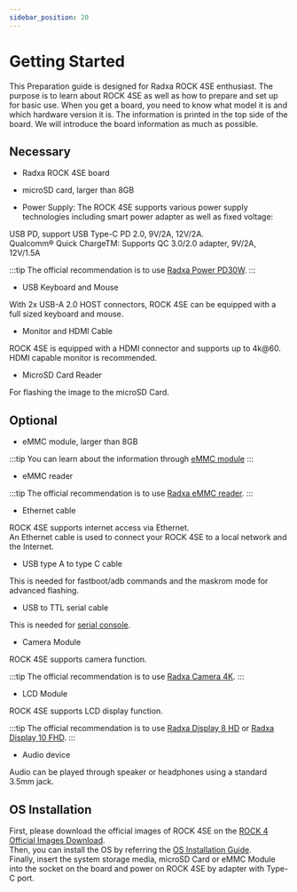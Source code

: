 ```yaml
---
sidebar_position: 20
---
```


# Getting Started

This Preparation guide is designed for Radxa ROCK 4SE enthusiast. The purpose is to learn about ROCK 4SE as well as how to prepare and set up for basic use.
When you get a board, you need to know what model it is and which hardware version it is.
The information is printed in the top side of the board. We will introduce the board information as much as possible.

## Necessary

- Radxa ROCK 4SE board

- microSD card, larger than 8GB

- Power Supply: The ROCK 4SE supports various power supply technologies including smart power adapter as well as fixed voltage:

USB PD, support USB Type-C PD 2.0, 9V/2A, 12V/2A.  
Qualcomm® Quick ChargeTM: Supports QC 3.0/2.0 adapter, 9V/2A, 12V/1.5A

:::tip
The official recommendation is to use [Radxa Power PD30W](../../../accessories/pd_30w).
:::

- USB Keyboard and Mouse

With 2x USB-A 2.0 HOST connectors, ROCK 4SE can be equipped with a full sized keyboard and mouse.

- Monitor and HDMI Cable

ROCK 4SE is equipped with a HDMI connector and supports up to 4k@60. HDMI capable monitor is recommended.

- MicroSD Card Reader

For flashing the image to the microSD Card.

## Optional

- eMMC module, larger than 8GB

:::tip
You can learn about the information through [eMMC module](../../../accessories/emmc_module)
:::

- eMMC reader

:::tip
The official recommendation is to use [Radxa eMMC reader](../../../accessories/emmc_reader).
:::

- Ethernet cable

ROCK 4SE supports internet access via Ethernet.  
An Ethernet cable is used to connect your ROCK 4SE to a local network and the Internet.

- USB type A to type C cable

This is needed for fastboot/adb commands and the maskrom mode for advanced flashing.

- USB to TTL serial cable

This is needed for [serial console](../low-level-dev/serial).

- Camera Module

ROCK 4SE supports camera function.

:::tip
The official recommendation is to use [Radxa Camera 4K](../../../accessories/camera_4k).
:::

- LCD Module

ROCK 4SE supports LCD display function.

:::tip
The official recommendation is to use [Radxa Display 8 HD](/accessories/lcd-8-hd) or [Radxa Display 10 FHD](../../../accessories/lcd-10-fhd).
:::

- Audio device

Audio can be played through speaker or headphones using a standard 3.5mm jack.

## OS Installation

First, please download the official images of ROCK 4SE on the [ROCK 4 Official Images Download](../../official-images).  
Then, you can install the OS by referring the [OS Installation Guide](install-os).  
Finally, insert the system storage media, microSD Card or eMMC Module into the socket on the board and power on ROCK 4SE by adapter with Type-C port.
